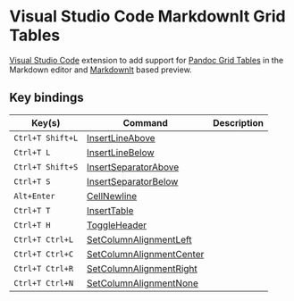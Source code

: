 # Visual Studio Code MarkdownIt Grid Tables

[Visual Studio Code](https://code.visualstudio.com/) extension to add support for [Pandoc Grid Tables](https://pandoc.org/MANUAL.html#tables) in the Markdown editor and [MarkdownIt](https://github.com/markdown-it/markdown-it) based preview.

## Key bindings

Key(s)|Command|Description
---|---|---
`Ctrl+T Shift+L`|[InsertLineAbove](src/commands/InsertLineCommand.ts)|
`Ctrl+T L`|[InsertLineBelow](src/commands/InsertLineCommand.ts)|
`Ctrl+T Shift+S`|[InsertSeparatorAbove](src/commands/InsertSeparatorCommand.ts)|
`Ctrl+T S`|[InsertSeparatorBelow](src/commands/InsertSeparatorCommand.ts)|
`Alt+Enter`|[CellNewline](src/commands/CellNewlineCommand.ts)|
`Ctrl+T T`|[InsertTable](src/commands/InsertTableCommand.ts)|
`Ctrl+T H`|[ToggleHeader](src/commands/ToggleHeaderCommand.ts)|
`Ctrl+T Ctrl+L`|[SetColumnAlignmentLeft](src/commands/SetColumnAlignmentCommand.ts)|
`Ctrl+T Ctrl+C`|[SetColumnAlignmentCenter](src/commands/SetColumnAlignmentCommand.ts)|
`Ctrl+T Ctrl+R`|[SetColumnAlignmentRight](src/commands/SetColumnAlignmentCommand.ts)|
`Ctrl+T Ctrl+N`|[SetColumnAlignmentNone](src/commands/SetColumnAlignmentCommand.ts)|
